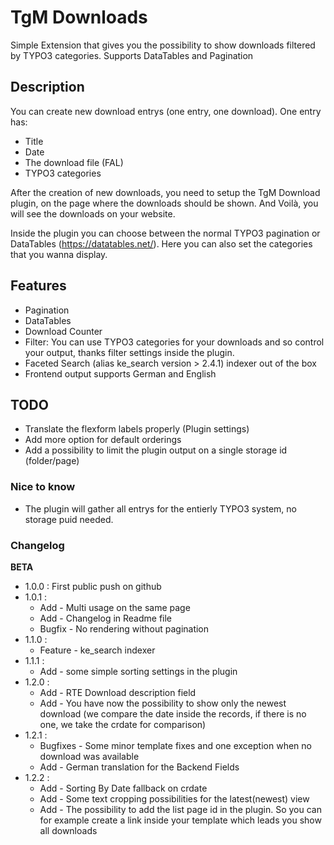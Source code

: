 # TgM Downloads
Simple Extension that gives you the possibility to show downloads filtered by TYPO3 categories. Supports DataTables and Pagination

## Description 
You can create new download entrys (one entry, one download). 
One entry has:
* Title
* Date
* The download file (FAL)
* TYPO3 categories

After the creation of new downloads, you need to setup the TgM Download plugin, on the page where the downloads should be shown.
And Voilà, you will see the downloads on your website.

Inside the plugin you can choose between the normal TYPO3 pagination or DataTables (https://datatables.net/).
Here you can also set the categories that you wanna display.

## Features 
* Pagination
* DataTables
* Download Counter
* Filter: You can use TYPO3 categories for your downloads and so control your output, thanks filter settings inside the plugin.
* Faceted Search (alias ke_search  version > 2.4.1) indexer out of the box
* Frontend output supports German and English

## TODO
* Translate the flexform labels properly (Plugin settings)
* Add more option for default orderings
* Add a possibility to limit the plugin output on a single storage id (folder/page)

### Nice to know
* The plugin will gather all entrys for the entierly TYPO3 system, no storage puid needed. 

### Changelog
**BETA**
- 1.0.0 : First public push on github
- 1.0.1 :
    * Add - Multi usage on the same page
    * Add - Changelog in Readme file
    * Bugfix - No rendering without pagination 
- 1.1.0 :
    * Feature - ke_search indexer
- 1.1.1 :
    * Add - some simple sorting settings in the plugin
- 1.2.0 :
    * Add - RTE Download description field
    * Add - You have now the possibility to show only the newest download (we compare the date inside the records, if there is no one, we take the crdate for comparison)
- 1.2.1 :
    * Bugfixes - Some minor template fixes and one exception when no download was available 
    * Add - German translation for the Backend Fields
- 1.2.2 :
    * Add - Sorting By Date fallback on crdate
    * Add - Some text cropping possibilities for the latest(newest) view
    * Add - The possibility to add the list page id in the plugin. So you can for example create a link inside your template which leads you show all downloads



